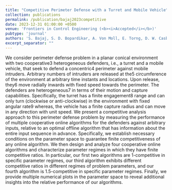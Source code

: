 ```yaml
---
title: "Competitive Perimeter Defense with a Turret and Mobile Vehicle"
collection: publications
permalink: /publication/bajaj2023competitive
date: 2023-12-31 01:00:00 +0500
venue: 'Frontiers in Control Engineering (<b><i>Accepted</i></b>)'
pubtype: 'journal'
authors: 'S. Bajaj, S. D. Bopardikar, A. Von Moll, E. Torng, D. W. Casbeer'
excerpt_separator: ""
---
```

We consider perimeter defense problem in a planar conical environment with two cooperative3 heterogeneous defenders, i.e., a turret and a mobile vehicle, that seek to defend a concentric4 perimeter against mobile intruders. Arbitrary numbers of intruders are released at the5 circumference of the environment at arbitrary time instants and locations. Upon release, they6 move radially inwards with fixed speed towards the perimeter. The defenders are heterogeneous7 in terms of their motion and capture capabilities. Specifically, the turret has a finite engagement8 range and can only turn (clockwise or anti-clockwise) in the environment with fixed angular rate9 whereas, the vehicle has a finite capture radius and can move in any direction with unit speed. We present a competitive analysis approach to this perimeter defense problem by measuring the performance of multiple cooperative online algorithms for the defenders against arbitrary inputs, relative to an optimal offline algorithm that has information about the entire input sequence in advance. Specifically, we establish necessary conditions on the parameter space to guarantee finite competitiveness of any online algorithm. We then design and analyze four cooperative online algorithms and characterize parameter regimes in which they have finite competitive ratios. In particular, our first two algorithms are 1-competitive in specific parameter regimes, our third algorithm exhibits different competitive ratios in different regimes of problem parameters, and our fourth algorithm is 1.5-competitive in specific parameter regimes. Finally, we provide multiple numerical plots in the parameter space to reveal additional insights into the relative performance of our algorithms.
